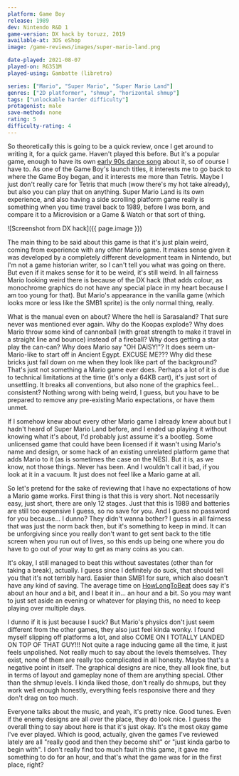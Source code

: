 ```yaml
---
platform: Game Boy
release: 1989
dev: Nintendo R&D 1
game-version: DX hack by toruzz, 2019
available-at: 3DS eShop
image: /game-reviews/images/super-mario-land.png

date-played: 2021-08-07
played-on: RG351M
played-using: Gambatte (libretro)

series: ["Mario", "Super Mario", "Super Mario Land"]
genres: ["2D platformer", "shmup", "horizontal shmup"]
tags: ["unlockable harder difficulty"]
protagonist: male
save-method: none
rating: 5
difficulty-rating: 4
---
```


So theoretically this is going to be a quick review, once I get around to writing it, for a quick game. Haven't played this before. But it's a popular game, enough to have its own 
[early 90s dance song](https://www.youtube.com/watch?v=A2nF92mu8X0) about it, so of course I have to. As one of the Game Boy's launch titles, it interests me to go back to where the Game Boy began, and it interests me more than Tetris. Maybe I just don't really care for Tetris that much (wow there's my hot take already), but also you can play that on anything. Super Mario Land is its own experience, and also having a side scrolling platform game really is something when you time travel back to 1989, before I was born, and compare it to a Microvision or a Game & Watch or that sort of thing.

![Screenshot from DX hack]({{ page.image }})

The main thing to be said about this game is that it's just plain weird, coming from experience with any other Mario game. It makes sense given it was developed by a completely different development team in Nintendo, but I'm not a game historian writer, so I can't tell you what was going on there. But even if it makes sense for it to be weird, it's still weird. In all fairness Mario looking weird there is because of the DX hack (that adds colour, as monochrome graphics do not have any special place in my heart because I am too young for that). But Mario's appearance in the vanilla game (which looks more or less like the SMB1 sprite) is the only normal thing, really.

What is the manual even on about? Where the hell is Sarasaland? That sure never was mentioned ever again. Why do the Koopas explode? Why does Mario throw some kind of cannonball (with great strength to make it travel in a straight line and bounce) instead of a fireball? Why does getting a star play the can-can? Why does Mario say "OH DAISY!"? It does seem un-Mario-like to start off in Ancient Egypt. EXCUSE ME??? Why did these bricks just fall down on me when they look like part of the background? That's just not something a Mario game ever does. Perhaps a lot of it is due to technical limitations at the time (it's only a 64KB cart), it's just sort of unsettling. It breaks all conventions, but also none of the graphics feel… consistent? Nothing wrong with being weird, I guess, but you have to be prepared to remove any pre-existing Mario expectations, or have them unmet.

If I somehow knew about every other Mario game I already knew about but I hadn't heard of Super Mario Land before, and I ended up playing it without knowing what it's about, I'd probably just assume it's a bootleg. Some unlicensed game that could have been licensed if it wasn't using Mario's name and design, or some hack of an existing unrelated platform game that adds Mario to it (as is sometimes the case on the NES). But it is, as we know, not those things. Never has been. And I wouldn't call it bad, if you look at it in a vacuum. It just does not feel like a Mario game at all.

So let's pretend for the sake of reviewing that I have no expectations of how a Mario game works. First thing is that this is very short. Not necessarily easy, just short, there are only 12 stages. Just that this is 1989 and batteries are still too expensive I guess, so no save for you. And I guess no password for you because… I dunno? They didn't wanna bother? I guess in all fairness that was just the norm back then, but it's something to keep in mind. It can be unforgiving since you really don't want to get sent back to the title screen when you run out of lives, so this ends up being one where you do have to go out of your way to get as many coins as you can.

It's okay, I still managed to beat this without savestates (other than for taking a break), actually. I guess since I definitely do suck, that should tell you that it's not terribly hard. Easier than SMB1 for sure, which also doesn't have any kind of saving. The average time on [HowLongToBeat](https://howlongtobeat.com/game?id=9380) does say it's about an hour and a bit, and I beat it in… an hour and a bit. So you may want to just set aside an evening or whatever for playing this, no need to keep playing over multiple days.

I dunno if it is just because I suck? But Mario's physics don't just seem different from the other games, they also just feel kinda wonky. I found myself slipping off platforms a lot, and also COME ON I TOTALLY LANDED ON TOP OF THAT GUY!!! Not quite a rage inducing game all the time, it just feels unpolished. Not really much to say about the levels themselves. They exist, none of them are really too complicated in all honesty. Maybe that's a negative point in itself. The graphical designs are nice, they all look fine, but in terms of layout and gameplay none of them are anything special. Other than the shmup levels. I kinda liked those, don't really do shmups, but they work well enough honestly, everything feels responsive there and they don't drag on too much.

Everyone talks about the music, and yeah, it's pretty nice. Good tunes. Even if the enemy designs are all over the place, they do look nice. I guess the overall thing to say about here is that it's just okay. It's the most okay game I've ever played. Which is good, actually, given the games I've reviewed lately are all "really good and then they become shit" or "just kinda garbo to begin with". I don't really find too much fault in this game, it gave me something to do for an hour, and that's what the game was for in the first place, right? 

